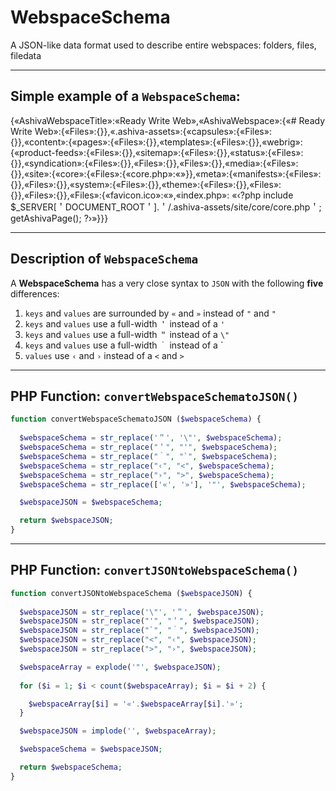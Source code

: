# WebspaceSchema
A JSON-like data format used to describe entire webspaces: folders, files, filedata

_______

## Simple example of a `WebspaceSchema`:

{«AshivaWebspaceTitle»:«Ready Write Web»,«AshivaWebspace»:{«# Ready Write Web»:{«Files»:{}},«.ashiva-assets»:{«capsules»:{«Files»:{}},«content»:{«pages»:{«Files»:{}},«templates»:{«Files»:{}},«webrig»:{«product-feeds»:{«Files»:{}},«sitemap»:{«Files»:{}},«status»:{«Files»:{}},«syndication»:{«Files»:{}},«Files»:{}},«Files»:{}},«media»:{«Files»:{}},«site»:{«core»:{«Files»:{«core.php»:«»}},«meta»:{«manifests»:{«Files»:{}},«Files»:{}},«system»:{«Files»:{}},«theme»:{«Files»:{}},«Files»:{}},«Files»:{}},«Files»:{«favicon.ico»:«»,«index.php»: «‹?php include $_SERVER[＇DOCUMENT_ROOT＇].＇/.ashiva-assets/site/core/core.php＇; getAshivaPage(); ?›»}}}

____

## Description of `WebspaceSchema`

A **WebspaceSchema** has a very close syntax to `JSON` with the following **five** differences:

 1. `keys` and `values` are surrounded by `«` and `»` instead of `"` and `"`
 2. `keys` and `values` use a full-width `＇` instead of a `'`
 3. `keys` and `values` use a full-width `＂` instead of a `\"`
 4. `keys` and `values` use a full-width `｀` instead of a \`
 5. `values` use `‹` and `›`   instead of a `<` and `>`

_____

## PHP Function: `convertWebspaceSchematoJSON()`

```php
function convertWebspaceSchematoJSON ($webspaceSchema) {
  
  $webspaceSchema = str_replace('＂', '\"', $webspaceSchema);
  $webspaceSchema = str_replace("＇", "'", $webspaceSchema);
  $webspaceSchema = str_replace("｀", "`", $webspaceSchema);
  $webspaceSchema = str_replace("‹", "<", $webspaceSchema);
  $webspaceSchema = str_replace("›", ">", $webspaceSchema);
  $webspaceSchema = str_replace(['«', '»'], '"', $webspaceSchema);

  $webspaceJSON = $webspaceSchema;

  return $webspaceJSON;
}

```
_____

## PHP Function: `convertJSONtoWebspaceSchema()`

```php
function convertJSONtoWebspaceSchema ($webspaceJSON) {
  
  $webspaceJSON = str_replace('\"', '＂', $webspaceJSON);
  $webspaceJSON = str_replace("'", "＇", $webspaceJSON);
  $webspaceJSON = str_replace("`", "｀", $webspaceJSON);
  $webspaceJSON = str_replace("<", "‹", $webspaceJSON);
  $webspaceJSON = str_replace(">", "›", $webspaceJSON);

  $webspaceArray = explode('"', $webspaceJSON);
  
  for ($i = 1; $i < count($webspaceArray); $i = $i + 2) {

    $webspaceArray[$i] = '«'.$webspaceArray[$i].'»';
  }

  $webspaceJSON = implode('', $webspaceArray);

  $webspaceSchema = $webspaceJSON;

  return $webspaceSchema;
}
```
